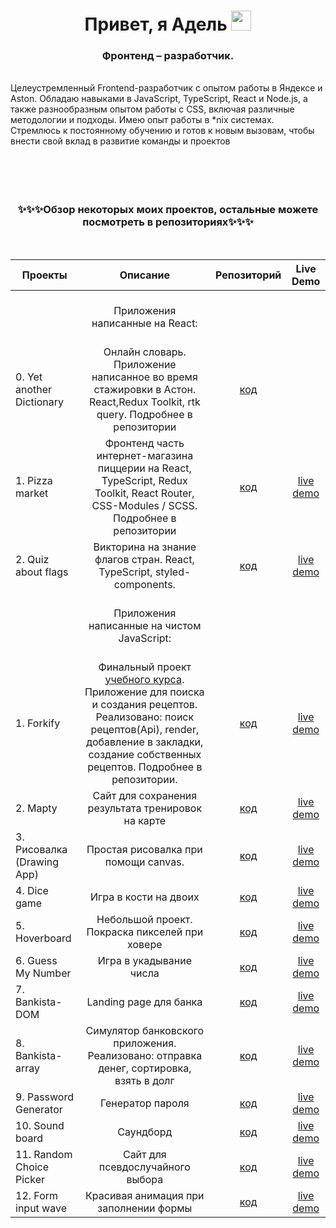 <h1 align="center">Привет, я Адель <img src="https://github.com/blackcater/blackcater/raw/main/images/Hi.gif" height="32"/></h1>
<h3 align="center">Фронтенд – разработчик.</h3>
<br>
Целеустремленный Frontend-разработчик с опытом работы в Яндексе и Aston. Обладаю навыками в JavaScript, TypeScript, React и Node.js, а также разнообразным опытом работы с CSS, включая различные методологии и подходы. Имею опыт работы в *nix системах. Стремлюсь к постоянному обучению и готов к новым вызовам, чтобы внести свой вклад в развитие команды и проектов
 <br><br>
<br>     
<br>    
<br>  
          <h3 align="center">✨✨✨Обзор некоторых моих  проектов, остальные можете посмотреть в репозиториях✨✨✨</h3>

<br>
          
          
          
          

| Проекты                  |                                                                                                                                      Описание                                                                                                                                      |                                                 Репозиторий                                                 |                          Live Demo                          |
| ------------------------ | :--------------------------------------------------------------------------------------------------------------------------------------------------------------------------------------------------------------------------------------------------------------------------------: | :---------------------------------------------------------------------------------------------------------: | :---------------------------------------------------------: |
| |  <br> Приложения написанные на React: <br> <br>   | | |
  | 0. Yet another Dictionary |   Онлайн словарь. Приложение написанное во время стажировки в Астон.  React,Redux Toolkit, rtk query. Подробнее в репозитории   | [код](https://github.com/Adelsspace/yet-another-dictionary)||
 | 1. Pizza market | Фронтенд часть интернет-магазина пиццерии на React, TypeScript, Redux Toolkit, React Router, CSS-Modules / SCSS. Подробнее в репозитории   |   [код](https://github.com/Adelsspace/pizza-market)| [live demo](https://market-adel.netlify.app/)|
 | 2. Quiz about flags | Викторина на знание флагов стран. React, TypeScript, styled-components.   |   [код](https://github.com/Adelsspace/quiz-flags)| [live demo](https://quiz-adel.netlify.app/)|
|| <br> Приложения написанные на чистом JavaScript: <br> <br>|
| 1. Forkify               | Финальный проект [учебного курса](https://www.udemy.com/certificate/UC-b371cdaa-5532-43fe-a29f-dd31e3bfa36f/). Приложение для поиска и создания рецептов. Реализовано: поиск рецептов(Api), render, добавление в закладки, создание собственных рецептов. Подробнее в репозитории. |                      [код](https://github.com/Adelsspace/recipes-study-project-final)                       |       [live demo](https://recipes-adel.netlify.app/)        |
| 2. Mapty                 |                                                                                                                 Сайт для сохранения результата тренировок на карте                                                                                                                 |                    [код](https://github.com/Adelsspace/study-projects/tree/master/mapty)                    |         [live demo](https://mapty-adel.netlify.app)         |
| 3. Рисовалка (Drawing App)                 |                                                                        Простая рисовалка при помощи canvas.                                                            |              [код](https://github.com/Adelsspace/study-projects/tree/master/drawing%20app)               |         [live demo](https://drawing-app-adel.netlify.app)         |
| 4. Dice game             |                                                                                                                               Игра в кости на двоих                                                                                                                                |                 [код](https://github.com/Adelsspace/study-projects/tree/master/dice%20game)                 |         [live demo](https://dice-adel.netlify.app)          |
| 5. Hoverboard            |                                                                                                                   Небольшой проект. Покраска пикселей при ховере                                                                                                                   |                 [код](https://github.com/Adelsspace/study-projects/tree/master/Hoverboard)                  |      [live demo](https://hoverboard-adel.netlify.app/)      |
| 6. Guess My Number       |                                                                                                                              Игра в укадывание числа                                                                                                                               |         [код](https://github.com/Adelsspace/study-projects/tree/master/guess%20my%20number%20game)          |    [live demo](https://guessmynumber-adel.netlify.app/)     |
| 7. Bankista-DOM          |                                                                                                                               Landing page для банка                                                                                                                               | [код](https://github.com/Adelsspace/rhttps://github.com/Adelsspace/study-projects/tree/master/bankista-DOM) |     [live demo](https://bankista-dom-adel.netlify.app/)     |
| 8. Bankista-array        |                                                                                              Симулятор банковского приложения. Реализовано: отправка денег, сортировка, взять в долг                                                                                               |               [код](https://github.com/Adelsspace/study-projects/tree/master/bankista-array)                |    [live demo](https://bankista-array-adel.netlify.app/)    |
| 9. Password Generator    |                                                                                                                                  Генератор пароля                                                                                                                                  |            [код](https://github.com/Adelsspace/study-projects/tree/master/Password%20Generator)             |  [live demo](https://password-generator-adel.netlify.app/)  |
| 10. Sound board           |                                                                                                                                     Саундборд                                                                                                                                      |                 [код](https://github.com/Adelsspace/study-projects/tree/master/sound-board)                 |      [live demo](https://sound-board-adel.netlify.app)      |
| 11. Random Choice Picker |                                                                                                                          Сайт для псевдослучайного выбора                                                                                                                          |          [код](https://github.com/Adelsspace/study-projects/tree/master/Random%20Choice%20Picker)           | [live demo](https://random-choice-picker-adel.netlify.app/) |
| 12. Form input wave      |                                                                                                                       Красивая анимация при заполнении формы                                                                                                                       |               [код](https://github.com/Adelsspace/study-projects/tree/master/form-input-wave)               |     [live demo](https://forminputwave-adel.netlify.app)     |
